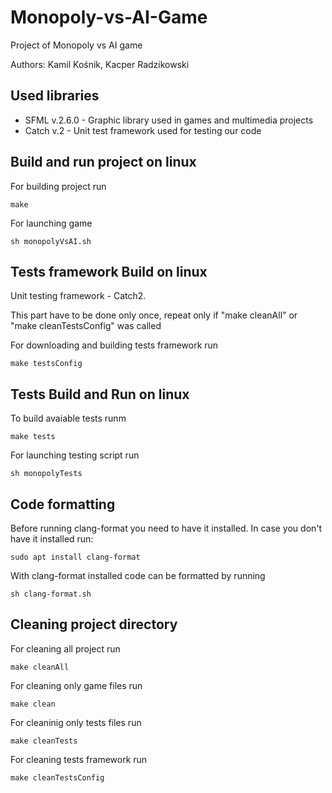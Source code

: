 # Monopoly-vs-AI-Game
Project of Monopoly vs AI game

Authors: Kamil Kośnik, Kacper Radzikowski

## Used libraries
* SFML v.2.6.0 - Graphic library used in games and multimedia projects
* Catch v.2 - Unit test framework used for testing our code

## Build and run project on linux
For building project run

    make
For launching game

    sh monopolyVsAI.sh

## Tests framework Build on linux
Unit testing framework - Catch2.

This part have to be done only once, repeat only if "make cleanAll" or "make cleanTestsConfig" was called

For downloading and building tests framework run
    
    make testsConfig

## Tests Build and Run on linux
To build avaiable tests runm

    make tests
For launching testing script run
    
    sh monopolyTests

## Code formatting
Before running clang-format you need to have it installed. In case you don't have it installed run:

    sudo apt install clang-format

With clang-format installed code can be formatted by running

    sh clang-format.sh

## Cleaning project directory
For cleaning all project run

    make cleanAll

For cleaning only game files run

    make clean

For cleaninig only tests files run

    make cleanTests

For cleaning tests framework run

    make cleanTestsConfig
